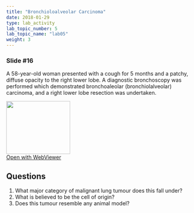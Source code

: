 ```yaml
---
title: "Bronchioloalveolar Carcinoma"
date: 2018-01-29
type: lab_activity
lab_topic_number: 5
lab_topic_name: "lab05"
weight: 3
---
```

<div class="entrybody">
<h3>Slide #16</h3>

<p>A 58-year-old woman presented with a cough for 5 months and a patchy, diffuse opacity to the right lower lobe. A diagnostic bronchoscopy was performed which demonstrated bronchoaleolar (bronchiolalveolar) carcinoma, and a right lower lobe resection was undertaken.<br clear="all"></p>

<div class="thumbnail"><a href="http://virtualslides.cumc.columbia.edu/Lung%20Path%2003.svs/view.apml?" target="_blank"><img alt="" src="http://pathologylab.ccnmtl.columbia.edu/assets/images/slide_lungpath03.jpg" width="170" height="141" class="mt-image-left"></a><br><a href="http://virtualslides.cumc.columbia.edu/Lung%20Path%2003.svs/view.apml?" target="_blank">Open with WebViewer</a></div>

<h2>Questions</h2>


<ol>
<li>What major category of malignant lung tumour does this fall under?</li>
<li>What is believed to be the cell of origin?</li>
<li>Does this tumour resemble any animal model?</li>
</ol>


						
</div>
